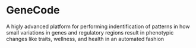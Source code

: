 # GeneCode

A higly advanced platform for performing indentification of patterns in how small variations in genes and regulatory regions result in phenotypic changes like traits, wellness, and health  in an automated fashion 
